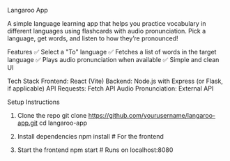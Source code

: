 Langaroo App

A simple language learning app that helps you practice vocabulary in different languages using flashcards with audio pronunciation. Pick a language, get words, and listen to how they’re pronounced!

Features
✅ Select a "To" language
✅ Fetches a list of words in the target language
✅ Plays audio pronunciation when available
✅ Simple and clean UI

Tech Stack
Frontend: React (Vite)
Backend: Node.js with Express (or Flask, if applicable)
API Requests: Fetch API
Audio Pronunciation: External API

Setup Instructions
1. Clone the repo
git clone https://github.com/yourusername/langaroo-app.git
cd langaroo-app

2. Install dependencies
npm install  # For the frontend

3. Start the frontend
npm start  # Runs on localhost:8080

